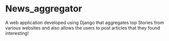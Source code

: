 # News_aggregator
A web application developed using Django that aggregates top Stories from various websites and also allows the users to post articles that they found interesting!
